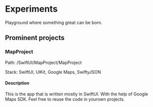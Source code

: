 # Experiments
Playground where something great can be born.

## Prominent projects

### MapProject
Path: /SwiftUI/MapProject/MapProject

Stack: SwiftUI, UIKit, Google Maps, SwiftyJSON

#### Description
This is the app that is written mostly in SwiftUI. With the help of Google Maps SDK. Feel free to reuse the code in yourown projects.
